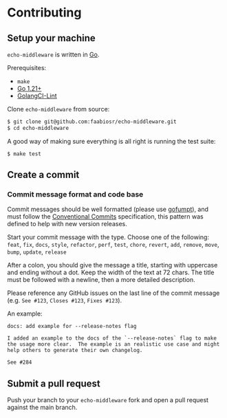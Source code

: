 # Contributing

## Setup your machine

`echo-middleware` is written in [Go](https://golang.org/).

Prerequisites:

* `make`
* [Go 1.21+](https://golang.org/doc/install)
* [GolangCI-Lint](https://github.com/golangci/golangci-lint#install)

Clone `echo-middleware` from source:

```sh
$ git clone git@github.com:faabiosr/echo-middleware.git
$ cd echo-middleware
```

A good way of making sure everything is all right is running the test suite:
```console
$ make test
```

## Create a commit

### Commit message format and code base

Commit messages should be well formatted (please use [gofumpt](https://github.com/mvdan/gofumpt)), and must follow the [Conventional Commits](https://www.conventionalcommits.org) specification, this pattern was defined to help with new version releases.

Start your commit message with the type. Choose one of the following:
`feat`, `fix`, `docs`, `style`, `refactor`, `perf`, `test`, `chore`, `revert`, `add`, `remove`, `move`, `bump`, `update`, `release`

After a colon, you should give the message a title, starting with uppercase and ending without a dot.
Keep the width of the text at 72 chars.
The title must be followed with a newline, then a more detailed description.

Please reference any GitHub issues on the last line of the commit message (e.g. `See #123`, `Closes #123`, `Fixes #123`).

An example:

```
docs: add example for --release-notes flag

I added an example to the docs of the `--release-notes` flag to make
the usage more clear.  The example is an realistic use case and might
help others to generate their own changelog.

See #284
```

## Submit a pull request

Push your branch to your `echo-middleware` fork and open a pull request against the main branch.
